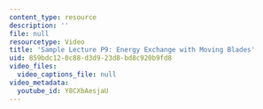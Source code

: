 ```yaml
---
content_type: resource
description: ''
file: null
resourcetype: Video
title: 'Sample Lecture P9: Energy Exchange with Moving Blades'
uid: 859bdc12-0c88-d3d9-23d8-bd8c920b9fd8
video_files:
  video_captions_file: null
video_metadata:
  youtube_id: Y8CXbAesjaU
---
```

